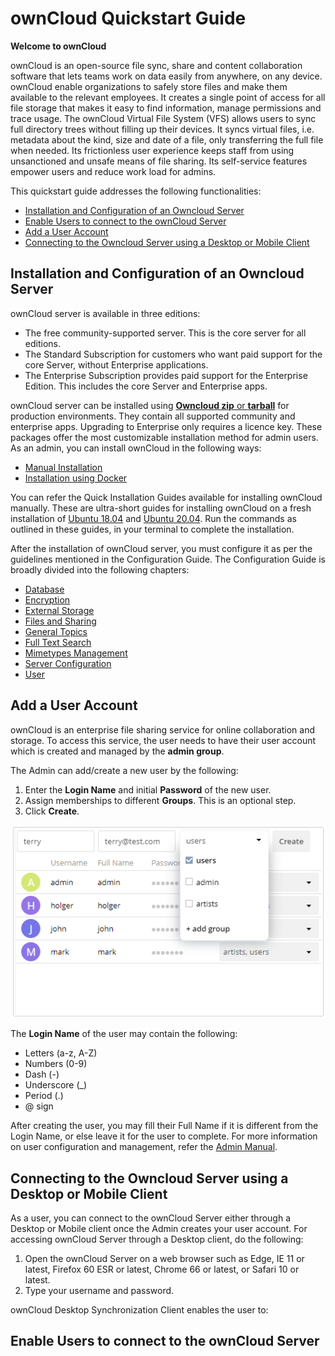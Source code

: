 # ownCloud Quickstart Guide

**Welcome to ownCloud** 

ownCloud is an open-source file sync, share and content collaboration software that lets teams work on data easily from anywhere, on any device. ownCloud enable organizations to safely store files and make them available to the relevant employees. It creates a single point of access for all file storage that makes it easy to find information, manage permissions and trace usage.
The ownCloud Virtual File System (VFS) allows users to sync full directory trees without filling up their devices. It syncs virtual files, i.e. metadata about the kind, size and date of a file, only transferring the full file when needed. Its frictionless user experience keeps staff from using unsanctioned and unsafe means of file sharing. Its self-service features empower users and reduce work load for admins.

This quickstart guide addresses the following functionalities:
- [Installation and Configuration of an Owncloud Server](#installation-and-configuration-of-an-owncloud-server)
- [Enable Users to connect to the ownCloud Server](#enable-users-to-connect-to-the-owncloud-server)
- [Add a User Account](#add-a-user-account)
- [Connecting to the Owncloud Server using a Desktop or Mobile Client](#connecting-to-the-owncloud-server-using-a-desktop-or-mobile-client)

## Installation and Configuration of an Owncloud Server 
ownCloud server is available in three editions:

- The free community-supported server. This is the core server for all editions.
- The Standard Subscription for customers who want paid support for the core Server, without Enterprise applications.
- The Enterprise Subscription provides paid support for the Enterprise Edition. This includes the core Server and Enterprise apps.

ownCloud server can be installed using [**Owncloud zip** or **tarball**](https://owncloud.com/download-server/) for production environments. They contain all supported community and enterprise apps. Upgrading to Enterprise only requires a licence key. These packages offer the most customizable installation method for admin users.
As an admin, you can install ownCloud in the following ways:
- [Manual Installation](https://doc.owncloud.com/server/10.6/admin_manual/installation/manual_installation/manual_installation.html)
- [Installation using Docker](https://doc.owncloud.com/server/10.6/admin_manual/installation/docker/)

You can refer the Quick Installation Guides available for installing ownCloud manually. These are ultra-short guides for installing ownCloud on a fresh installation of [Ubuntu 18.04](https://doc.owncloud.com/server/10.6/admin_manual/installation/quick_guides/ubuntu_18_04.html) and [Ubuntu 20.04](https://doc.owncloud.com/server/10.6/admin_manual/installation/quick_guides/ubuntu_20_04.html). Run the commands as outlined in these guides, in your terminal to complete the installation. 

After the installation of ownCloud server, you must configure it as per the guidelines mentioned in the Configuration Guide. The Configuration Guide is broadly divided into the following chapters:
- [Database](https://doc.owncloud.com/server/10.6/admin_manual/configuration/database/)
- [Encryption](https://doc.owncloud.com/server/10.6/admin_manual/configuration/files/encryption/root.html)
- [External Storage](https://doc.owncloud.com/server/10.6/admin_manual/configuration/files/external_storage/)
- [Files and Sharing](https://doc.owncloud.com/server/10.6/admin_manual/configuration/files/)
- [General Topics](https://doc.owncloud.com/server/10.6/admin_manual/configuration/general_topics/)
- [Full Text Search](https://doc.owncloud.com/server/10.6/admin_manual/configuration/search/)
- [Mimetypes Management](https://doc.owncloud.com/server/10.6/admin_manual/configuration/mimetypes/)
- [Server Configuration](https://doc.owncloud.com/server/10.6/admin_manual/configuration/server/)
- [User](https://doc.owncloud.com/server/10.6/admin_manual/configuration/user/)

## Add a User Account

ownCloud is an enterprise file sharing service for online collaboration and storage. To access this service, the user needs to have their user account which is created and managed by the **admin group**.  
  
The Admin can add/create a new user by the following:
  1. Enter the **Login Name** and initial **Password** of the new user.
  2. Assign memberships to different **Groups**. This is an optional step.
  3. Click **Create**.      
           
![Add User](https://raw.githubusercontent.com/subhartheed/RedHat-Test.io/main/docs/newuser.png)

The **Login Name** of the user may contain the following:
- Letters (a-z, A-Z)
- Numbers (0-9)
- Dash (-)
- Underscore (_)
- Period (.)
- @ sign

After creating the user, you may fill their Full Name if it is different from the Login Name, or else leave it for the user to complete.
For more information on user configuration and management, refer the [Admin Manual](https://doc.owncloud.com/server/10.6/admin_manual/configuration/user/). 

## Connecting to the Owncloud Server using a Desktop or Mobile Client
As a user, you can connect to the ownCloud Server either through a Desktop or Mobile client once the Admin creates your user account.
For accessing ownCloud Server through a Desktop client, do the following:
1. Open the ownCloud Server on a web browser such as Edge, IE 11 or latest, Firefox 60 ESR or latest, Chrome 66 or latest, or Safari 10 or latest.
2. Type your username and password.

ownCloud Desktop Synchronization Client enables the user to:
## Enable Users to connect to the ownCloud Server
